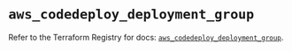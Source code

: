 # `aws_codedeploy_deployment_group`

Refer to the Terraform Registry for docs: [`aws_codedeploy_deployment_group`](https://registry.terraform.io/providers/hashicorp/aws/5.53.0/docs/resources/codedeploy_deployment_group).
